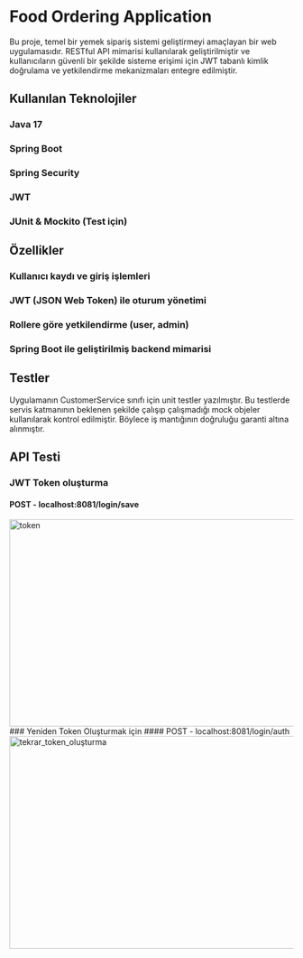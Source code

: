 # Food Ordering Application
Bu proje, temel bir yemek sipariş sistemi geliştirmeyi amaçlayan bir web uygulamasıdır. RESTful API mimarisi kullanılarak geliştirilmiştir ve kullanıcıların güvenli bir şekilde sisteme erişimi için JWT tabanlı kimlik doğrulama ve yetkilendirme mekanizmaları entegre edilmiştir.

## Kullanılan Teknolojiler
### Java 17
### Spring Boot
### Spring Security
### JWT
### JUnit & Mockito (Test için)

## Özellikler
### Kullanıcı kaydı ve giriş işlemleri
### JWT (JSON Web Token) ile oturum yönetimi
### Rollere göre yetkilendirme (user, admin)
### Spring Boot ile geliştirilmiş backend mimarisi

## Testler
Uygulamanın CustomerService sınıfı için unit testler yazılmıştır. Bu testlerde servis katmanının beklenen şekilde çalışıp 
çalışmadığı mock objeler kullanılarak kontrol edilmiştir. Böylece iş mantığının doğruluğu garanti altına alınmıştır.

## API Testi
### JWT Token oluşturma
#### POST - localhost:8081/login/save
<img width="630" height="367" alt="token" src="https://github.com/user-attachments/assets/c9deb39a-8c14-41af-b6c8-8246a8bb8102" />
### Yeniden Token Oluşturmak için
#### POST - localhost:8081/login/auth 
<img width="644" height="377" alt="tekrar_token_oluşturma" src="https://github.com/user-attachments/assets/6561b4b3-587f-4716-9ade-b7719eb146d5" />





